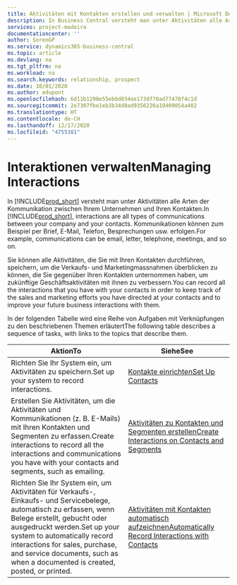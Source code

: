 ```yaml
---
title: Aktivitäten mit Kontakten erstellen und verwalten | Microsoft Docs
description: In Business Central versteht man unter Aktivitäten alle Arten der Kommunikation zwischen Ihrem Unternehmen und Ihren Kontakten. Kommunikationen können zum Beispiel per Brief, E-Mail, Telefon, Besprechungen usw. erfolgen.
services: project-madeira
documentationcenter: ''
author: SorenGP
ms.service: dynamics365-business-central
ms.topic: article
ms.devlang: na
ms.tgt_pltfrm: na
ms.workload: na
ms.search.keywords: relationship, prospect
ms.date: 10/01/2020
ms.author: edupont
ms.openlocfilehash: 6d11b1298e55eb6d034ee173df70ad77478f4c1d
ms.sourcegitcommit: 2e7307fbe1eb3b34d0ad9356226a19409054a402
ms.translationtype: HT
ms.contentlocale: de-CH
ms.lasthandoff: 12/17/2020
ms.locfileid: "4755381"
---
```

# <a name="managing-interactions"></a><span data-ttu-id="1670f-104">Interaktionen verwalten</span><span class="sxs-lookup"><span data-stu-id="1670f-104">Managing Interactions</span></span>
<span data-ttu-id="1670f-105">In [!INCLUDE[prod_short](includes/prod_short.md)] versteht man unter Aktivitäten alle Arten der Kommunikation zwischen Ihrem Unternehmen und Ihren Kontakten.</span><span class="sxs-lookup"><span data-stu-id="1670f-105">In [!INCLUDE[prod_short](includes/prod_short.md)], interactions are all types of communications between your company and your contacts.</span></span> <span data-ttu-id="1670f-106">Kommunikationen können zum Beispiel per Brief, E-Mail, Telefon, Besprechungen usw. erfolgen.</span><span class="sxs-lookup"><span data-stu-id="1670f-106">For example, communications can be email, letter, telephone, meetings, and so on.</span></span>

<span data-ttu-id="1670f-107">Sie können alle Aktivitäten, die Sie mit Ihren Kontakten durchführen, speichern, um die Verkaufs- und Marketingmassnahmen überblicken zu können, die Sie gegenüber Ihren Kontakten unternommen haben, um zukünftige Geschäftsaktivitäten mit ihnen zu verbessern.</span><span class="sxs-lookup"><span data-stu-id="1670f-107">You can record all the interactions that you have with your contacts in order to keep track of the sales and marketing efforts you have directed at your contacts and to improve your future business interactions with them.</span></span>

<span data-ttu-id="1670f-108">In der folgenden Tabelle wird eine Reihe von Aufgaben mit Verknüpfungen zu den beschriebenen Themen erläutert</span><span class="sxs-lookup"><span data-stu-id="1670f-108">The following table describes a sequence of tasks, with links to the topics that describe them.</span></span>

| <span data-ttu-id="1670f-109">Aktion</span><span class="sxs-lookup"><span data-stu-id="1670f-109">To</span></span> | <span data-ttu-id="1670f-110">Siehe</span><span class="sxs-lookup"><span data-stu-id="1670f-110">See</span></span> |
| --- | --- |
| <span data-ttu-id="1670f-111">Richten Sie Ihr System ein, um Aktivitäten zu speichern.</span><span class="sxs-lookup"><span data-stu-id="1670f-111">Set up your system to record interactions.</span></span> |[<span data-ttu-id="1670f-112">Kontakte einrichten</span><span class="sxs-lookup"><span data-stu-id="1670f-112">Set Up Contacts</span></span>](marketing-setup-contacts.md) |
|<span data-ttu-id="1670f-113">Erstellen Sie Aktivitäten, um die Aktivitäten und Kommunikationen (z. B. E-Mails) mit Ihren Kontakten und Segmenten zu erfassen.</span><span class="sxs-lookup"><span data-stu-id="1670f-113">Create interactions to record all the interactions and communications you have with your contacts and segments, such as emailing.</span></span>|[<span data-ttu-id="1670f-114">Aktivitäten zu Kontakten und Segmenten erstellen</span><span class="sxs-lookup"><span data-stu-id="1670f-114">Create Interactions on Contacts and Segments</span></span>](marketing-how-create-interactions.md)|
|<span data-ttu-id="1670f-115">Richten Sie Ihr System ein, um Aktivitäten für Verkaufs-, Einkaufs- und Servicebelege, automatisch zu erfassen, wenn Belege erstellt, gebucht oder ausgedruckt werden.</span><span class="sxs-lookup"><span data-stu-id="1670f-115">Set up your system to automatically record interactions for sales, purchase, and service documents, such as when a documented is created, posted, or printed.</span></span>|[<span data-ttu-id="1670f-116">Aktivitäten mit Kontakten automatisch aufzeichnen</span><span class="sxs-lookup"><span data-stu-id="1670f-116">Automatically Record Interactions with Contacts</span></span>](marketing-auto-record-interactions.md)|
